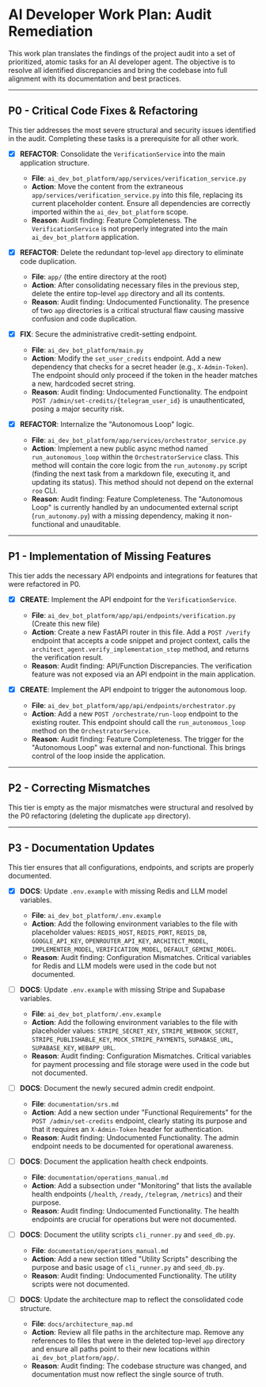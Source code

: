 # AI Developer Work Plan: Audit Remediation

This work plan translates the findings of the project audit into a set of prioritized, atomic tasks for an AI developer agent. The objective is to resolve all identified discrepancies and bring the codebase into full alignment with its documentation and best practices.

---

## P0 - Critical Code Fixes & Refactoring

This tier addresses the most severe structural and security issues identified in the audit. Completing these tasks is a prerequisite for all other work.

- [x] **REFACTOR**: Consolidate the `VerificationService` into the main application structure.
    - **File**: `ai_dev_bot_platform/app/services/verification_service.py`
    - **Action**: Move the content from the extraneous `app/services/verification_service.py` into this file, replacing its current placeholder content. Ensure all dependencies are correctly imported within the `ai_dev_bot_platform` scope.
    - **Reason**: Audit finding: Feature Completeness. The `VerificationService` is not properly integrated into the main `ai_dev_bot_platform` application.

- [x] **REFACTOR**: Delete the redundant top-level `app` directory to eliminate code duplication.
    - **File**: `app/` (the entire directory at the root)
    - **Action**: After consolidating necessary files in the previous step, delete the entire top-level `app` directory and all its contents.
    - **Reason**: Audit finding: Undocumented Functionality. The presence of two `app` directories is a critical structural flaw causing massive confusion and code duplication.

- [x] **FIX**: Secure the administrative credit-setting endpoint.
    - **File**: `ai_dev_bot_platform/main.py`
    - **Action**: Modify the `set_user_credits` endpoint. Add a new dependency that checks for a secret header (e.g., `X-Admin-Token`). The endpoint should only proceed if the token in the header matches a new, hardcoded secret string.
    - **Reason**: Audit finding: Undocumented Functionality. The endpoint `POST /admin/set-credits/{telegram_user_id}` is unauthenticated, posing a major security risk.

- [x] **REFACTOR**: Internalize the "Autonomous Loop" logic.
    - **File**: `ai_dev_bot_platform/app/services/orchestrator_service.py`
    - **Action**: Implement a new public async method named `run_autonomous_loop` within the `OrchestratorService` class. This method will contain the core logic from the `run_autonomy.py` script (finding the next task from a markdown file, executing it, and updating its status). This method should not depend on the external `roo` CLI.
    - **Reason**: Audit finding: Feature Completeness. The "Autonomous Loop" is currently handled by an undocumented external script (`run_autonomy.py`) with a missing dependency, making it non-functional and unauditable.

---

## P1 - Implementation of Missing Features

This tier adds the necessary API endpoints and integrations for features that were refactored in P0.

- [x] **CREATE**: Implement the API endpoint for the `VerificationService`.
    - **File**: `ai_dev_bot_platform/app/api/endpoints/verification.py` (Create this new file)
    - **Action**: Create a new FastAPI router in this file. Add a `POST /verify` endpoint that accepts a code snippet and project context, calls the `architect_agent.verify_implementation_step` method, and returns the verification result.
    - **Reason**: Audit finding: API/Function Discrepancies. The verification feature was not exposed via an API endpoint in the main application.

- [x] **CREATE**: Implement the API endpoint to trigger the autonomous loop.
    - **File**: `ai_dev_bot_platform/app/api/endpoints/orchestrator.py`
    - **Action**: Add a new `POST /orchestrate/run-loop` endpoint to the existing router. This endpoint should call the `run_autonomous_loop` method on the `OrchestratorService`.
    - **Reason**: Audit finding: Feature Completeness. The trigger for the "Autonomous Loop" was external and non-functional. This brings control of the loop inside the application.

---

## P2 - Correcting Mismatches

This tier is empty as the major mismatches were structural and resolved by the P0 refactoring (deleting the duplicate `app` directory).

---

## P3 - Documentation Updates

This tier ensures that all configurations, endpoints, and scripts are properly documented.

- [x] **DOCS**: Update `.env.example` with missing Redis and LLM model variables.
    - **File**: `ai_dev_bot_platform/.env.example`
    - **Action**: Add the following environment variables to the file with placeholder values: `REDIS_HOST`, `REDIS_PORT`, `REDIS_DB`, `GOOGLE_API_KEY`, `OPENROUTER_API_KEY`, `ARCHITECT_MODEL`, `IMPLEMENTER_MODEL`, `VERIFICATION_MODEL`, `DEFAULT_GEMINI_MODEL`.
    - **Reason**: Audit finding: Configuration Mismatches. Critical variables for Redis and LLM models were used in the code but not documented.

- [ ] **DOCS**: Update `.env.example` with missing Stripe and Supabase variables.
    - **File**: `ai_dev_bot_platform/.env.example`
    - **Action**: Add the following environment variables to the file with placeholder values: `STRIPE_SECRET_KEY`, `STRIPE_WEBHOOK_SECRET`, `STRIPE_PUBLISHABLE_KEY`, `MOCK_STRIPE_PAYMENTS`, `SUPABASE_URL`, `SUPABASE_KEY`, `WEBAPP_URL`.
    - **Reason**: Audit finding: Configuration Mismatches. Critical variables for payment processing and file storage were used in the code but not documented.

- [ ] **DOCS**: Document the newly secured admin credit endpoint.
    - **File**: `documentation/srs.md`
    - **Action**: Add a new section under "Functional Requirements" for the `POST /admin/set-credits` endpoint, clearly stating its purpose and that it requires an `X-Admin-Token` header for authentication.
    - **Reason**: Audit finding: Undocumented Functionality. The admin endpoint needs to be documented for operational awareness.

- [ ] **DOCS**: Document the application health check endpoints.
    - **File**: `documentation/operations_manual.md`
    - **Action**: Add a subsection under "Monitoring" that lists the available health endpoints (`/health`, `/ready`, `/telegram`, `/metrics`) and their purpose.
    - **Reason**: Audit finding: Undocumented Functionality. The health endpoints are crucial for operations but were not documented.

- [ ] **DOCS**: Document the utility scripts `cli_runner.py` and `seed_db.py`.
    - **File**: `documentation/operations_manual.md`
    - **Action**: Add a new section titled "Utility Scripts" describing the purpose and basic usage of `cli_runner.py` and `seed_db.py`.
    - **Reason**: Audit finding: Undocumented Functionality. The utility scripts were not documented.

- [ ] **DOCS**: Update the architecture map to reflect the consolidated code structure.
    - **File**: `docs/architecture_map.md`
    - **Action**: Review all file paths in the architecture map. Remove any references to files that were in the deleted top-level `app` directory and ensure all paths point to their new locations within `ai_dev_bot_platform/app/`.
    - **Reason**: Audit finding: The codebase structure was changed, and documentation must now reflect the single source of truth.